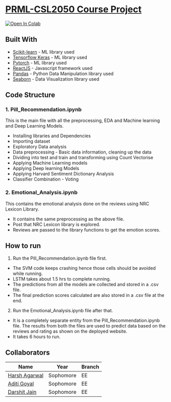 # [PRML-CSL2050 Course Project](https://darshitjain04.github.io/PRML-Project-Frontend/)
[![Open In Colab](https://colab.research.google.com/assets/colab-badge.svg)](https://colab.research.google.com/github/harsh-ux/PRML-project/blob/main/Pill_Recommendation.ipynb)

## Built With
* [Scikit-learn](https://scikit-learn.org/stable/) - ML library used
* [Tensorflow Keras](https://www.tensorflow.org/guide/keras/sequential_model) - ML library used
* [Pytorch](https://pytorch.org/) - ML library used
* [ReactJS](https://reactjs.org/) - Javascript framework used
* [Pandas](https://pandas.pydata.org/) - Python Data Manipulation library used
* [Seaborn](https://seaborn.pydata.org/) - Data Visualization library used

## Code Structure 
### 1. Pill_Recommendation.ipynb
This is the main file with all the preprocessing, EDA and Machine learning and Deep Learning Models.
  - Installing libraries and Dependencies
  - Importing dataset
  - Exploratory Data analysis
  - Data preprocessing - Basic data information, cleaning up the data
  - Dividing into test and train and transforming using Count Vectorise
  - Applying Machine Learning models
  - Applying Deep learning Models
  - Applying Harvard Sentiment Dictionary Analysis
  - Classifier Combination - Voting
### 2. Emotional_Analysis.ipynb 
This contains the emotional analysis done on the reviews using NRC Lexicon Library.
  - It contains the same preprocessing as the above file.
  - Post that NRC Lexicon library is explored.
  - Reviews are passed to the library functions to get the emotion scores.
   
## How to run
1. Run the Pill_Recommendation.ipynb file first.
  - The SVM code keeps crashing hence those cells should be avoided while running.
  - LSTM takes about 1.5 hrs to complete running. 
  - The predictions from all the models are collected and stored in a .csv file.
  - The final prediction scores calculated are also stored in a .csv file at the end.
2. Run the Emotional_Analysis.ipynb file after that.
  - It is a completely separate entity from the Pill_Recommendation.ipynb file. The results from both the files are used to predict data based on the reviews and rating as shown on the deployed website.
  - It takes 6 hours to run. 

## Collaborators
|Name|Year|Branch|
|--|--|--|
|[Harsh Agarwal](https://github.com/harsh-ux)|Sophomore|EE|
|[Aditi Goyal](https://github.com/gaditi123)|Sophomore|EE|
|[Darshit Jain](https://github.com/DarshitJain04)|Sophomore|EE|
